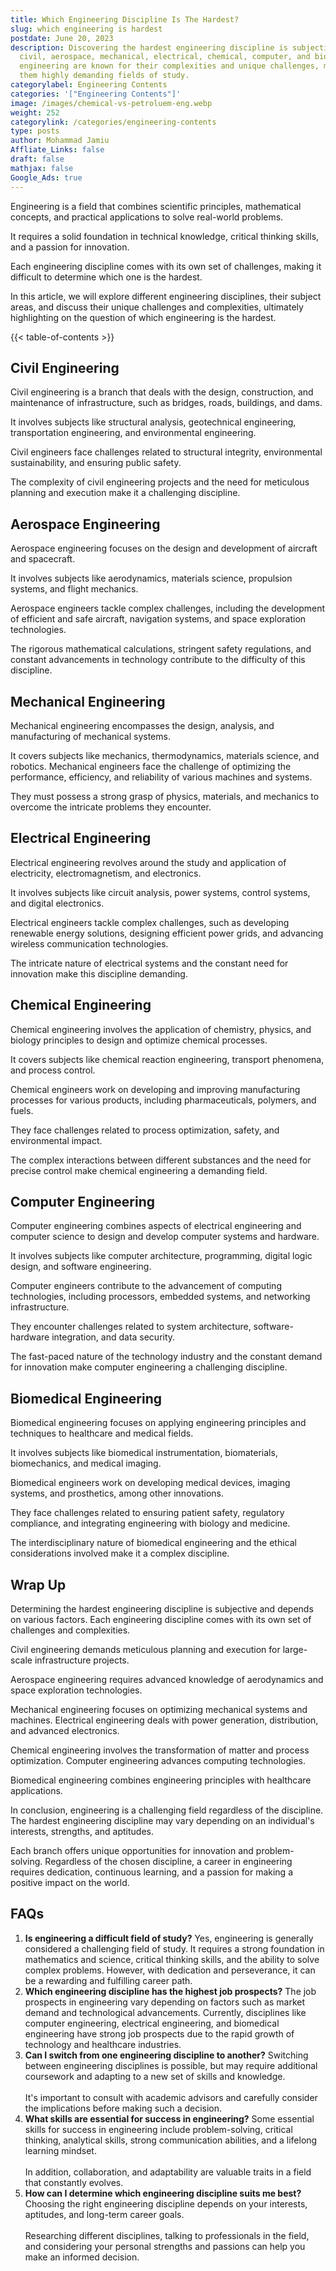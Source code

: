 ```yaml
---
title: Which Engineering Discipline Is The Hardest?
slug: which engineering is hardest
postdate: June 20, 2023
description: Discovering the hardest engineering discipline is subjective, but
  civil, aerospace, mechanical, electrical, chemical, computer, and biomedical
  engineering are known for their complexities and unique challenges, making
  them highly demanding fields of study.
categorylabel: Engineering Contents
categories: '["Engineering Contents"]'
image: /images/chemical-vs-petroluem-eng.webp
weight: 252
categorylink: /categories/engineering-contents
type: posts
author: Mohammad Jamiu
Affliate_Links: false
draft: false
mathjax: false
Google_Ads: true
---
```

Engineering is a field that combines scientific principles, mathematical concepts, and practical applications to solve real-world problems. 

It requires a solid foundation in technical knowledge, critical thinking skills, and a passion for innovation. 

Each engineering discipline comes with its own set of challenges, making it difficult to determine which one is the hardest. 

In this article, we will explore different engineering disciplines, their subject areas, and discuss their unique challenges and complexities, ultimately highlighting on the question of which engineering is the hardest.

{{< table-of-contents >}}

## **Civil Engineering**

Civil engineering is a branch that deals with the design, construction, and maintenance of infrastructure, such as bridges, roads, buildings, and dams. 

It involves subjects like structural analysis, geotechnical engineering, transportation engineering, and environmental engineering. 

Civil engineers face challenges related to structural integrity, environmental sustainability, and ensuring public safety. 

The complexity of civil engineering projects and the need for meticulous planning and execution make it a challenging discipline.

## **Aerospace Engineering**

Aerospace engineering focuses on the design and development of aircraft and spacecraft. 

It involves subjects like aerodynamics, materials science, propulsion systems, and flight mechanics. 

Aerospace engineers tackle complex challenges, including the development of efficient and safe aircraft, navigation systems, and space exploration technologies. 

The rigorous mathematical calculations, stringent safety regulations, and constant advancements in technology contribute to the difficulty of this discipline.

## **Mechanical Engineering**

Mechanical engineering encompasses the design, analysis, and manufacturing of mechanical systems. 

It covers subjects like mechanics, thermodynamics, materials science, and robotics. Mechanical engineers face the challenge of optimizing the performance, efficiency, and reliability of various machines and systems.

They must possess a strong grasp of physics, materials, and mechanics to overcome the intricate problems they encounter.

## **Electrical Engineering**

Electrical engineering revolves around the study and application of electricity, electromagnetism, and electronics. 

It involves subjects like circuit analysis, power systems, control systems, and digital electronics. 

Electrical engineers tackle complex challenges, such as developing renewable energy solutions, designing efficient power grids, and advancing wireless communication technologies. 

The intricate nature of electrical systems and the constant need for innovation make this discipline demanding.

## **Chemical Engineering**

Chemical engineering involves the application of chemistry, physics, and biology principles to design and optimize chemical processes. 

It covers subjects like chemical reaction engineering, transport phenomena, and process control. 

Chemical engineers work on developing and improving manufacturing processes for various products, including pharmaceuticals, polymers, and fuels. 

They face challenges related to process optimization, safety, and environmental impact. 

The complex interactions between different substances and the need for precise control make chemical engineering a demanding field.

## **Computer Engineering**

Computer engineering combines aspects of electrical engineering and computer science to design and develop computer systems and hardware. 

It involves subjects like computer architecture, programming, digital logic design, and software engineering. 

Computer engineers contribute to the advancement of computing technologies, including processors, embedded systems, and networking infrastructure. 

They encounter challenges related to system architecture, software-hardware integration, and data security. 

The fast-paced nature of the technology industry and the constant demand for innovation make computer engineering a challenging discipline.

## **Biomedical Engineering**

Biomedical engineering focuses on applying engineering principles and techniques to healthcare and medical fields. 

It involves subjects like biomedical instrumentation, biomaterials, biomechanics, and medical imaging. 

Biomedical engineers work on developing medical devices, imaging systems, and prosthetics, among other innovations. 

They face challenges related to ensuring patient safety, regulatory compliance, and integrating engineering with biology and medicine. 

The interdisciplinary nature of biomedical engineering and the ethical considerations involved make it a complex discipline.

## **Wrap Up**

Determining the hardest engineering discipline is subjective and depends on various factors. Each engineering discipline comes with its own set of challenges and complexities. 

Civil engineering demands meticulous planning and execution for large-scale infrastructure projects. 

Aerospace engineering requires advanced knowledge of aerodynamics and space exploration technologies. 

Mechanical engineering focuses on optimizing mechanical systems and machines. Electrical engineering deals with power generation, distribution, and advanced electronics. 

Chemical engineering involves the transformation of matter and process optimization. Computer engineering advances computing technologies. 

Biomedical engineering combines engineering principles with healthcare applications.

In conclusion, engineering is a challenging field regardless of the discipline. The hardest engineering discipline may vary depending on an individual's interests, strengths, and aptitudes. 

Each branch offers unique opportunities for innovation and problem-solving. Regardless of the chosen discipline, a career in engineering requires dedication, continuous learning, and a passion for making a positive impact on the world.

## **FAQs**

1. **Is engineering a difficult field of study?** Yes, engineering is generally considered a challenging field of study. It requires a strong foundation in mathematics and science, critical thinking skills, and the ability to solve complex problems. However, with dedication and perseverance, it can be a rewarding and fulfilling career path.
2. **Which engineering discipline has the highest job prospects?** The job prospects in engineering vary depending on factors such as market demand and technological advancements. Currently, disciplines like computer engineering, electrical engineering, and biomedical engineering have strong job prospects due to the rapid growth of technology and healthcare industries.
3. **Can I switch from one engineering discipline to another?** Switching between engineering disciplines is possible, but may require additional coursework and adapting to a new set of skills and knowledge. \
   \
   It's important to consult with academic advisors and carefully consider the implications before making such a decision.
4. **What skills are essential for success in engineering?** Some essential skills for success in engineering include problem-solving, critical thinking, analytical skills, strong communication abilities, and a lifelong learning mindset. \
   \
   In addition, collaboration, and adaptability are valuable traits in a field that constantly evolves.
5. **How can I determine which engineering discipline suits me best?** Choosing the right engineering discipline depends on your interests, aptitudes, and long-term career goals. \
   \
   Researching different disciplines, talking to professionals in the field, and considering your personal strengths and passions can help you make an informed decision.